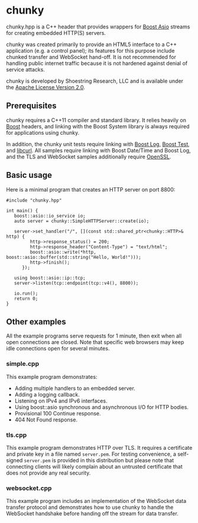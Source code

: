 # chunky
chunky.hpp is a C++ header that provides wrappers for [Boost
Asio](http://www.boost.org/doc/libs/1_59_0/doc/html/boost_asio.html)
streams for creating embedded HTTP(S) servers.

chunky was created primarily to provide an HTML5 interface to a C++
application (e.g. a control panel); its features for this purpose
include chunked transfer and WebSocket hand-off. It is not recommended
for handling public internet traffic because it is not hardened
against denial of service attacks.

chunky is developed by Shoestring Research, LLC and is available under
the [Apache License Version
2.0](http://www.apache.org/licenses/LICENSE-2.0).

## Prerequisites
chunky requires a C++11 compiler and standard library. It relies
heavily on [Boost](http://www.boost.org/) headers, and linking with
the Boost System library is always required for applications using
chunky.

In addition, the chunky unit tests require linking with
[Boost Log](http://www.boost.org/doc/libs/1_59_0/libs/log/doc/html/index.html),
[Boost Test](http://www.boost.org/doc/libs/1_59_0/libs/test/doc/html/index.html),
and [libcurl](http://curl.haxx.se/libcurl/). All samples require
linking with Boost Date/Time and Boost Log, and the TLS and WebSocket
samples additionally require [OpenSSL](https://www.openssl.org/).

## Basic usage
Here is a minimal program that creates an HTTP server on port 8800:

    #include "chunky.hpp"

    int main() {
       boost::asio::io_service io;
       auto server = chunky::SimpleHTTPServer::create(io);

       server->set_handler("/", [](const std::shared_ptr<chunky::HTTP>& http) {
             http->response_status() = 200;
             http->response_header("Content-Type") = "text/html";
             boost::asio::write(*http, boost::asio::buffer(std::string("Hello, World!")));
             http->finish();
          });

       using boost::asio::ip::tcp;
       server->listen(tcp::endpoint(tcp::v4(), 8800));

       io.run();
       return 0;
    }

## Other examples
All the example programs serve requests for 1 minute, then exit when
all open connections are closed. Note that specific web browsers may
keep idle connections open for several minutes.

### simple.cpp
This example program demonstrates:

* Adding multiple handlers to an embedded server.
* Adding a logging callback.
* Listening on IPv4 and IPv6 interfaces.
* Using boost::asio synchronous and asynchronous I/O for HTTP bodies.
* Provisional 100 Continue response.
* 404 Not Found response.

### tls.cpp
This example program demonstrates HTTP over TLS. It requires a
certificate and private key in a file named `server.pem`. For testing
convenience, a self-signed `server.pem` is provided in this
distribution but please note that connecting clients will likely
complain about an untrusted certificate that does not provide any
real security.

### websocket.cpp
This example program includes an implementation of the WebSocket data
transfer protocol and demonstrates how to use chunky to handle the
WebSocket handshake before handing off the stream for data transfer.
